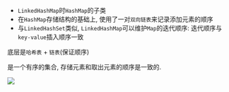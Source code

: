 - `LinkedHashMap`时`HashMap`的子类
- 在`HashMap`存储结构的基础上, 使用了一对`双向链表`来记录添加元素的顺序
- 与`LinkedHashSet`类似, `LinkedHashMap`可以维护`Map`的迭代顺序: 迭代顺序与`key-value`插入顺序一致





底层是`哈希表` + `链表`(保证顺序) 

是一个有序的集合, 存储元素和取出元素的顺序是一致的.

![](https://youpaiyun.zongqilive.cn/image/5da2919a9dc6d64c08da4d67.jpg)




